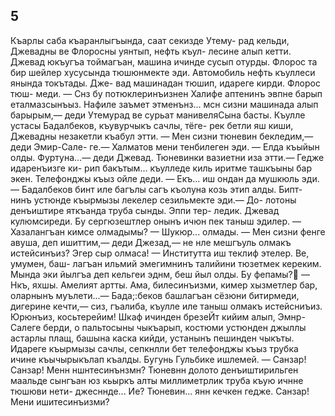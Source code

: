 ## 5

Къарлы саба къаранлыгъында, саат секизде Утему- рад кельди, Джевадны ве Флоросны уянтып, нефть къул- лесине алып кетти. Джевад юкъугъа тоймагъан, машина ичинде сусып отурды. Флорос та бир шейлер хусусында тюшюнмекте эди.
Автомобиль нефть къуллеси янында токътады. Дже- вад машинадан тюшип, идареге кирди. Флорос тюш- меди.
— Снз бу потюклеринъизнен Халифе аптенинъ эвпне барып еталмазсынъыз. Нафиле заъмет этменънз... мсн сизни машинада алып барырым,— деди Утемурад ве сурьат манивеляСына басты.
Къулле устасы Бадалбеков, къувурчыкъ сачлы, тёге- рек бетли яш киши, Джевадны незакетли къабул этти.
— Мен сизни тюневин бекледим,— деди Эмир-Сале- ге.— Халматов мени тенбилеген эди.
— Елда къыйын олды. Фуртуна...— деди Джевад. Тюневинки вазиетни иза этти.— Гедже идаренъизге ки- рип бакътым... къулледе киль иритме ташкъыны бар экен. Телефонджы къыз ойле деди.
— Екъ... иш ондан да мушкюль эди.— Бадалбеков бинт иле багълы сагъ къолуна козь этип алды. Бипт- нинъ устюнде къырмызы лекелер сезильмекте эди.— До- лотоны денъиштире яткъанда труба сынды. Эппи тер- ледик.
Джевад кулюмсиреди. Бу сергюзештлер онынъ ичюн пек таныш эдилер.
— Хазалангъан кимсе олмадымы?
— Шукюр... олмады.
— Мен сизни фенге авуша, деп ишиттим,— деди Джезад,— не нле мешгъуль олмакъ истейсинъиз? Эгер сыр олмаса!
— Институтта иш теклиф этелер. Ве, умумен, баш- лагъан ильмий эмегимнинъ талийини тюзетмек кереким. Мында эки йылгъа деп кельгеи эднм, беш йыл олды.
Бу фепамы?
— Нкъ, яхшы. Амелият артты. Ама, билесинъизми, кимер хызметлер бар, оларнынъ муълети...— Бада;:беков башлагъан сёзюни битирмеди, дигерине кечти,— сиз, гъалиба, къулле иле таныш олмакъ истейсниъиз. Юрюнъиз, косьтерейим!
Шкаф ичинден брезеЙт кийим алып, Эмнр-Салеге берди, о пальтосыны чыкъарып, костюми устюнден джыллы астарлы плащ, башына каска кийди, устанынъ пешинден чыкъты.
Идареге къырмызы сачлы, сепкнлли бет телефонджы къыз трубка ичине къычырыкълап къалды. Бугунь Гульбике ишлемей.
— Санзар! Санзар! Менн ншнтесинънзмн? Тюневнн долото денъиштирильген маальде сынгъан юз кьыркъ алты миллиметрлик труба къую ичнне тюшюви нети- джесннде... Ие? Тюневин... янн кечкен гедже. Санзар! Мени ишитесинъизми?
